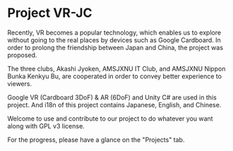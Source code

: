 # Project VR-JC

Recently, VR becomes a popular technology, which enables us to explore without going to the real places by devices such as Google Cardboard. In order to prolong the friendship between Japan and China, the project was proposed.

The three clubs, Akashi Jyoken, AMSJXNU IT Club, and AMSJXNU Nippon Bunka Kenkyu Bu, are cooperated in order to convey better experience to viewers.

Google VR (Cardboard 3DoF) & AR (6DoF) and Unity C# are used in this project. And i18n of this project contains Japanese, English, and Chinese.

Welcome to use and contribute to our project to do whatever you want along with GPL v3 license.

For the progress, please have a glance on the "Projects" tab.